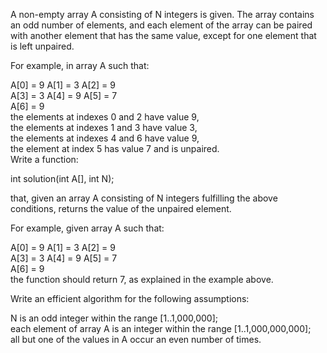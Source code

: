 A non-empty array A consisting of N integers is given. The array contains an odd 
number of elements, and each element of the array can be paired with another 
element that has the same value, except for one element that is left unpaired.  
  
For example, in array A such that:  
  
  A[0] = 9  A[1] = 3  A[2] = 9  
  A[3] = 3  A[4] = 9  A[5] = 7  
  A[6] = 9  
the elements at indexes 0 and 2 have value 9,  
the elements at indexes 1 and 3 have value 3,  
the elements at indexes 4 and 6 have value 9,  
the element at index 5 has value 7 and is unpaired.  
Write a function: 
  
int solution(int A[], int N);  
  
that, given an array A consisting of N integers fulfilling the above conditions, returns the value of the unpaired element.  
  
For example, given array A such that:  
  
  A[0] = 9  A[1] = 3  A[2] = 9  
  A[3] = 3  A[4] = 9  A[5] = 7  
  A[6] = 9  
the function should return 7, as explained in the example above.  
  
Write an efficient algorithm for the following assumptions:  
  
N is an odd integer within the range [1..1,000,000];  
each element of array A is an integer within the range [1..1,000,000,000];  
all but one of the values in A occur an even number of times. 
